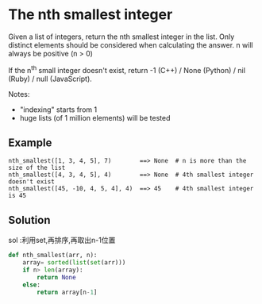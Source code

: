 # The nth smallest integer

Given a list of integers, return the nth smallest integer in the list. Only distinct elements should be considered when calculating the answer. n will always be positive (n > 0) </br>

If the n<sup>th</sup> small integer doesn't exist, return -1 (C++) / None (Python) / nil (Ruby) / null (JavaScript).

Notes:

<ul>
    <li>"indexing" starts from 1</li>
    <li>huge lists (of 1 million elements) will be tested</li>
</ul>


## Example

```
nth_smallest([1, 3, 4, 5], 7)        ==> None  # n is more than the size of the list
nth_smallest([4, 3, 4, 5], 4)        ==> None  # 4th smallest integer doesn't exist
nth_smallest([45, -10, 4, 5, 4], 4)  ==> 45    # 4th smallest integer is 45
```

## Solution

sol :利用set,再排序,再取出n-1位置

```python 
def nth_smallest(arr, n):
    array= sorted(list(set(arr)))
    if n> len(array):
        return None
    else:
        return array[n-1]       
```
